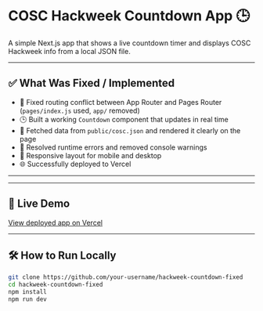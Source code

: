 # COSC Hackweek Countdown App 🕒

A simple Next.js app that shows a live countdown timer and displays COSC Hackweek info from a local JSON file.

---

## ✅ What Was Fixed / Implemented

- 🔧 Fixed routing conflict between App Router and Pages Router (`pages/index.js` used, `app/` removed)
- 🕒 Built a working `Countdown` component that updates in real time
- 📄 Fetched data from `public/cosc.json` and rendered it clearly on the page
- 🧹 Resolved runtime errors and removed console warnings
- 📱 Responsive layout for mobile and desktop
- 🌐 Successfully deployed to Vercel

---


---

## 🚀 Live Demo

[View deployed app on Vercel](https://your-vercel-url.vercel.app)

---


## 🛠 How to Run Locally

```bash
git clone https://github.com/your-username/hackweek-countdown-fixed
cd hackweek-countdown-fixed
npm install
npm run dev
```
